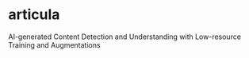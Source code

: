 # articula
AI-generated Content Detection and Understanding with Low-resource Training and Augmentations
